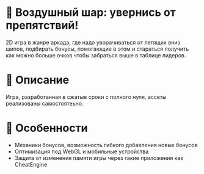 # 🎈 Воздушный шар: увернись от препятствий!
2D игра в жанре аркада, где надо уворачиваться от летящих вниз шипов, подбирать бонусы, помогающие в этом и стараться получить как можно больше очков чтобы забраться выше в таблице лидеров.

# 📖 Описание
Игра, разработанная в сжатые сроки с полного нуля, ассеты реализованы самостоятеьно.

# 🚀 Особенности
- Механики бонусов, возможность гибкого добавления новых бонусов
- Оптимизация под WebGL и мобильные устройства
- Защита от изменения памяти игры через такие приложения как CheatEngine
